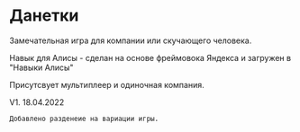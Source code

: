 # Данетки
Замечательная игра для компании или скучающего человека.

Навык для Алисы - сделан на основе фреймовока Яндекса и загружен в "Навыки Алисы"

Присутсвует мультиплеер и одиночная компания.


V1. 18.04.2022

	Добавлено разденеие на вариации игры.


